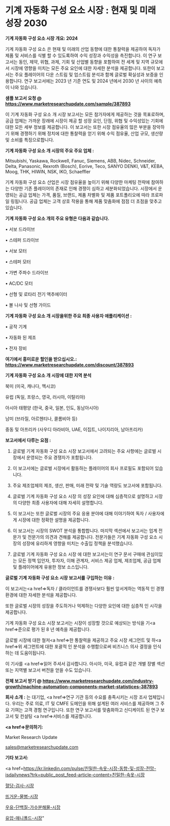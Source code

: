 # 기계 자동화 구성 요소 시장 : 현재 및 미래 성장 2030

<strong>기계 자동화 구성 요소 시장 개요: 2024</strong>

기계 자동화 구성 요소 은 현재 및 미래의 산업 동향에 대한 통찰력을 제공하여 독자가 제품 및 서비스를 식별 할 수 있도록하여 수익 성장과 수익성을 촉진합니다. 이 연구 보고서는 동인, 제약, 위협, 과제, 기회 및 산업별 동향을 포함하여 전 세계 및 지역 규모에서 시장에 영향을 미치는 모든 주요 요인에 대한 자세한 분석을 제공합니다. 또한이 보고서는 주요 플레이어의 다운 스트림 및 업스트림 분석과 함께 글로벌 확실성과 보증을 인용합니다. 연구 보고서에는 2023 년 기준 연도 및 2024 년에서 2030 년 사이의 예측이 나와 있습니다.



<strong>샘플 보고서 요청 @ <a href=https://www.marketresearchupdate.com/sample/387893>https://www.marketresearchupdate.com/sample/387893</a></strong>

이 기계 자동화 구성 요소 개 시장 보고서는 모든 참가자에게 제공하는 것을 목표로하며, 공급 업체는 가까운 장래에 시장이 제공 할 성장 요인, 단점, 위협 및 수익성있는 기회에 대한 모든 세부 정보를 제공합니다. 이 보고서는 또한 시장 점유율의 많은 부분을 장악하기 위해 경쟁하기 위해 정치에 대한 통찰력을 얻기 위해 수익 점유율, 산업 규모, 생산량 및 소비를 특징으로합니다.



<strong>기계 자동화 구성 요소 개 시장의 주요 주요 업체 :</strong>

Mitsubishi, Yaskawa, Rockwell, Fanuc, Siemens, ABB, Nidec, Schneider, Delta, Panasonic, Rexroth (Bosch), Eorive, Teco, SANYO DENKI, V&T, KEBA, Moog, THK, HIWIN, NSK, IKO, Schaeffler

기계 자동화 구성 요소 산업은 시장 점유율을 높이기 위해 다양한 마케팅 전략에 참여하는 다양한 기존 플레이어의 존재로 인해 경쟁이 심하고 세분화되었습니다. 시장에서 운영되는 공급 업체는 가격, 품질, 브랜드, 제품 차별화 및 제품 포트폴리오에 따라 프로파일 링됩니다. 공급 업체는 고객 상호 작용을 통해 제품 맞춤화에 점점 더 초점을 맞추고 있습니다.



<strong>기계 자동화 구성 요소 개의 주요 유형은 다음과 같습니다.</strong>

• 서보 드라이브

• 스테퍼 드라이브

• 서보 모터

• 스테퍼 모터

• 가변 주파수 드라이브

• AC/DC 모터

• 선형 및 로타리 전기 액추에이터

• 볼 나사 및 선형 가이드



<strong>기계 자동화 구성 요소 개 시장을위한 주요 최종 사용자 애플리케이션 :</strong>

• 공작 기계

• 자동화 된 제조

• 전자 장비



<strong>여기에서 흥미로운 할인을 받으십시오.: <a href=https://www.marketresearchupdate.com/discount/387893>https://www.marketresearchupdate.com/discount/387893</a></strong>



<strong>기계 자동화 구성 요소 개 시장에 대한 지역 분석</strong>

북미 (미국, 캐나다, 멕시코)

유럽 (독일, 프랑스, 영국, 러시아, 이탈리아)

아시아 태평양 (한국, 중국, 일본, 인도, 동남아시아)

남미 (브라질, 아르헨티나, 콜롬비아 등)

중동 및 아프리카 (사우디 아라비아, UAE, 이집트, 나이지리아, 남아프리카)



<strong>보고서에서 다루는 요점 :</strong>

1. 글로벌 기계 자동화 구성 요소 시장 보고서에서 고려되는 주요 사항에는 글로벌 시장에서 운영되는 주요 경쟁자가 포함됩니다.

2. 이 보고서에는 글로벌 시장에서 활동하는 플레이어의 회사 프로필도 포함되어 있습니다.

3. 주요 제조업체의 제조, 생산, 판매, 미래 전략 및 기술 역량도 보고서에 포함됩니다.

4. 글로벌 기계 자동화 구성 요소 시장 의 성장 요인에 대해 심층적으로 설명하고 시장의 다양한 최종 사용자에 대해 자세히 설명합니다.

5. 이 보고서는 또한 글로벌 시장의 주요 응용 분야에 대해 이야기하여 독자 / 사용자에게 시장에 대한 정확한 설명을 제공합니다.

6. 이 보고서는 시장의 SWOT 분석을 통합합니다. 마지막 섹션에서 보고서는 업계 전문가 및 전문가의 의견과 견해를 제공합니다. 전문가들은 기계 자동화 구성 요소 시장의 성장에 유리하게 영향을 미치는 수출입 정책을 분석했습니다.

7. 글로벌 기계 자동화 구성 요소 시장 에 대한 보고서는이 연구 문서 구매에 관심이있는 모든 정책 입안자, 투자자, 이해 관계자, 서비스 제공 업체, 제조업체, 공급 업체 및 플레이어에게 유용한 정보 소스입니다.



<strong>글로벌 기계 자동화 구성 요소 시장 보고서를 구입하는 이유 :</strong>

이 보고서는<a href=>독자 / 클</a>라이언트를 경쟁사보다 훨씬 앞서게하는 역동적 인 경쟁 환경에 대한 자세한 분석을 제공합니다.

또한 글로벌 시장의 성장을 주도하거나 억제하는 다양한 요인에 대한 심층적 인 시각을 제공합니다.

기계 자동화 구성 요소 시장 보고서는 시장이 성장할 것으로 예상되는 방식을 기<a href=>준으로</a> 평가 된 8 년 예측을 제공합니다.

글로벌 시장에 대한 철저<a href=>한 통찰력</a>을 제공하고 주요 시장 세그먼트 및 하<a href=>위 세그</a>먼트에 대한 포괄적 인 분석을 수행함으로써 비즈니스 의사 결정을 인식하는 데 도움이됩니다.

이 기사를 <a href=>읽어 주</a>셔서 감사합니다. 아시아, 미국, 유럽과 같은 개별 장별 섹션 또는 지역별 보고서 버전을 얻을 수도 있습니다.



<strong>전체 보고서 받기 @ <a href=https://www.marketresearchupdate.com/industry-growth/machine-automation-components-market-statistices-387893>https://www.marketresearchupdate.com/industry-growth/machine-automation-components-market-statistices-387893</a></strong>



<strong>회사 소개 :</strong>
는 대기업, <a href=>연구 기</a>관 등의 수요를 충족시키는 시장 조사 업체입니다. 우리는 주로 의료, IT 및 CMFE 도메인을 위해 설계된 여러 서비스를 제공하며 그 주요 기여는 고객 경험 연구입니다. 또한 연구 보고서를 맞춤화하고 신디케이트 된 연구 보고서 및 컨설팅 <a href=>서비</a>스를 제공합니다.



<strong><a href=>문의하기:</a></strong>

Market Research Update

sales@marketresearchupdate.com



<strong>기타 보고서:</strong>

<a href=https://kr.linkedin.com/pulse/친밀한-속옷-시장-동향-및-성장-전망-isdailynews?trk=public_post_feed-article-content>친밀한-속옷-시장</a>

<a href=https://www.linkedin.com/pulse/혈당-검사-시장-세분화-연구-및-목표-고객2029년-survey-savvy-insights-360-analysis/>혈당-검사-시장</a>

<a href=https://www.linkedin.com/pulse/뜨거운-물병-시장-경쟁-분석-및-성장-잠재력-2029-trendsetters-talk-360-analysis-isccf/>뜨거운-물병-시장</a>

<a href=https://www.linkedin.com/pulse/우유-단백질-가수분해물-시장-세분화-연구-및-목표-고객2029년-market-matrix-musings-analysis-5sl1f/>우유-단백질-가수분해물-시장</a>

<a href=https://www.linkedin.com/pulse/유압-매니폴드-시장-동향-및-성장-전망-market-matrix-musings-analysis-bn9vf/>유압-매니폴드-시장</a>"
